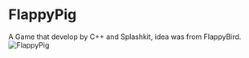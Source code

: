 # FlappyPig
A Game that develop by C++ and Splashkit, idea was from FlappyBird.
![FlappyPig](flappypig.gif)

